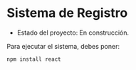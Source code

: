 <h1> Sistema de Registro</h1>


- Estado del proyecto: En construcción.

Para ejecutar el sistema, debes poner:

```npm install react```
